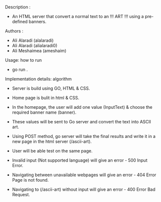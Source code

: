 Description : 
* An HTML server that convert a normal text to an !!! ART !!! using a pre-defined banners.



Authors :
* Ali Alaradi (alalaradi)
* Ali Alaradi (alialaradi0)
* Ali Meshaimea (ameshaim)



Usage: how to run
* go run .



Implementation details: algorithm

* Server is build using GO, HTML & CSS.
* Home page is bulit in html & CSS.
* In the homepage, the user will add one value (InputText) & choose the required banner name (banner).
* These values will be sent to Go server and convert the text into ASCII art.
* Using POST method, go server will take the final results and write it in a new page in the html server (/ascii-art).
* User will be able test on the same page.

* Invalid input (Not supported language) will give an error -  500 Input Error. 
* Navigating between unavailable webpages will give an error - 404 Error Page is not found.
* Navigating to (/ascii-art) without input will give an error - 400 Error Bad Request.